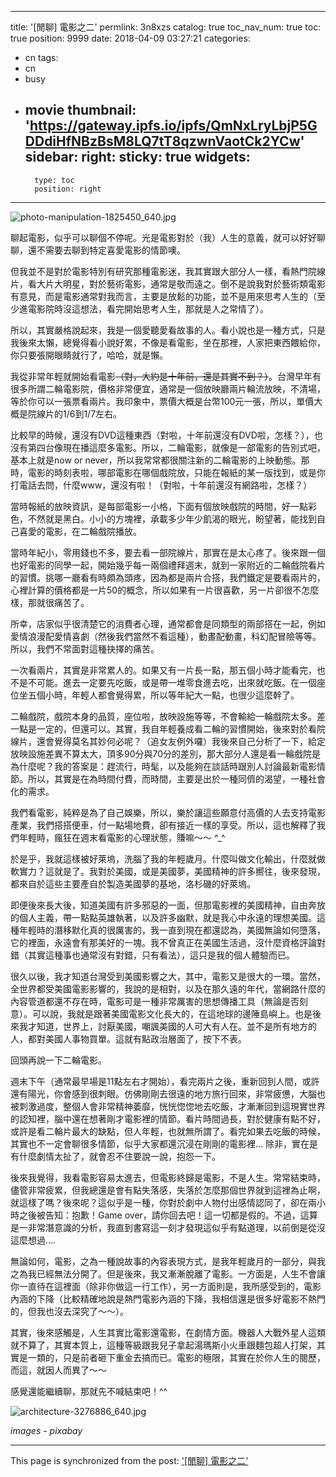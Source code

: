 
---
title: '[閒聊] 電影之二'
permlink: 3n8xzs
catalog: true
toc_nav_num: true
toc: true
position: 9999
date: 2018-04-09 03:27:21
categories:
- cn
tags:
- cn
- busy
- movie
thumbnail: 'https://gateway.ipfs.io/ipfs/QmNxLryLbjP5GDDdiHfNBzBsM8LQ7tT8qzwnVaotCk2YCw'
sidebar:
    right:
        sticky: true
widgets:
    -
        type: toc
        position: right
---


![photo-manipulation-1825450_640.jpg](https://gateway.ipfs.io/ipfs/QmNxLryLbjP5GDDdiHfNBzBsM8LQ7tT8qzwnVaotCk2YCw)

聊起電影，似乎可以聊個不停呢。光是電影對於（我）人生的意義，就可以好好聊聊，還不需要去聊到特定喜愛電影的情節噢。

但我並不是對於電影特別有研究那種電影迷，我其實跟大部分人一樣，看熱門院線片，看大片大明星，對於藝術電影，通常是敬而遠之。倒不是說我對於藝術類電影有意見，而是電影通常對我而言，主要是放鬆的功能，並不是用來思考人生的（至少進電影院時沒這想法，看完開始思考人生，那就是人之常情了）。

所以，其實嚴格說起來，我是一個愛聽愛看故事的人。看小說也是一種方式，只是我後來太懶，總覺得看小說好累，不像是看電影，坐在那裡，人家把東西餵給你，你只要張開眼睛就行了，哈哈，就是懶。

我從非常年輕就開始看電影<del>（對，大約是十年前，還是其實不到？）</del>。台灣早年有很多所謂二輪電影院，價格非常便宜，通常是一個放映廳兩片輪流放映，不清場，等於你可以一張票看兩片。我印象中，票價大概是台幣100元一張，所以，單價大概是院線片的1/6到1/7左右。

比較早的時候，還沒有DVD這種東西（對啦，十年前還沒有DVD啦，怎樣？），也沒有第四台像現在播這麼多電影。所以，二輪電影，就像是一部電影的告別式吧，基本上就是now or never，所以我常常都很關注新的二輪電影的上映動態。那時，電影的時刻表啦，哪部電影在哪個戲院放，只能在報紙的某一版找到，或是你打電話去問，什麼www，還沒有啦！（對啦，十年前還沒有網路啦，怎樣？）

當時報紙的放映資訊，是每部電影一小格，下面有個放映戲院的時間，好一點彩色，不然就是黑白。小小的方塊裡，承載多少年少飢渴的眼光，盼望著，能找到自己喜愛的電影，在二輪戲院播放。

當時年紀小，零用錢也不多，要去看一部院線片，那實在是太心疼了。後來跟一個也好電影的同學一起，開始幾乎每一兩個禮拜週末，就到一家附近的二輪戲院看片的習慣。挑哪一廳看有時頗為頭疼，因為都是兩片合搭，我們鐵定是要看兩片的，心裡計算的價格都是一片50的概念，所以如果有一片很喜歡，另一片卻很不怎麼樣，那就很痛苦了。

所幸，店家似乎很清楚它的消費者心理，通常都會是同類型的兩部搭在一起，例如愛情浪漫配愛情喜劇（然後我們當然不看這種），動畫配動畫，科幻配冒險等等。所以，我們不常面對這種抉擇的痛苦。

一次看兩片，其實是非常累人的。如果又有一片長一點，那五個小時才能看完，也不是不可能。進去一定要先吃飯，或是帶一堆零食進去吃，出來就吃飯。在一個座位坐五個小時，年輕人都會覺得累，所以等年紀大一點，也很少這麼幹了。

二輪戲院，戲院本身的品質，座位啦，放映設施等等，不會輸給一輪戲院太多。差一點是一定的，但還可以。其實，我自年輕養成看二輪的習慣開始，後來對於看院線片，還會覺得莫名其妙何必呢？（追女友例外囉）我後來自己分析了一下，給定放映設施差異不算太大，頂多90分與70分的差別，那大部分人還是看一輪戲院是為什麼呢？我的答案是：趕流行，時髦，以及能夠在談話時跟別人討論最新電影情節。所以，其實是在為時間付費，而時間，主要是出於一種同儕的渴望，一種社會化的需求。

我們看電影，純粹是為了自己娛樂，所以，樂於讓這些願意付高價的人去支持電影產業，我們搭搭便車，付一點場地費，卻有接近一樣的享受。所以，這也解釋了我們年輕時，瘋狂在週末看電影的心理狀態，賺嘛～～ ^_^

於是乎，我就這樣被好萊塢，洗腦了我的年輕歲月。什麼叫做文化輸出，什麼就做軟實力？這就是了。我對於美國，或是美國夢，美國精神的許多嚮往，後來發現，都來自於這些主要產自於製造美國夢的基地，洛杉磯的好萊塢。

即便後來長大後，知道美國有許多邪惡的一面，但那電影裡的美國精神，自由奔放的個人主義，帶一點點英雄執著，以及許多幽默，就是我心中永遠的理想美國。這種年輕時的潛移默化真的很厲害的，我一直到現在都還認為，美國無論如何墮落，它的裡面，永遠會有那美好的一塊。我不曾真正在美國生活過，沒什麼資格評論對錯（其實這種事也通常沒有對錯，只有看法），這只是我的個人體驗而已。

很久以後，我才知道台灣受到美國影響之大，其中，電影又是很大的一環。當然，全世界都受美國電影影響的，我說的是相對，以及在那久遠的年代，當網路什麼的內容管道都還不存在時，電影可是一種非常厲害的思想傳播工具（無論是否刻意）。可以說，我就是跟著美國電影文化長大的，在這地球的邊陲島嶼上。也是後來我才知道，世界上，討厭美國，嘲諷美國的人可大有人在。並不是所有地方的人，都對美國人事物買單。這就有點政治層面了，按下不表。

回頭再說一下二輪電影。

週末下午（通常最早場是11點左右才開始），看完兩片之後，重新回到人間，或許還有陽光，你會感到很刺眼。仿佛剛剛去很遠的地方旅行回來，非常疲憊，大腦也被刺激過度，整個人會非常精神萎靡，恍恍惚惚地去吃飯，才漸漸回到這現實世界的認知裡，腦中還在想著剛才電影裡的情節。看片時間過長，對於健康有點不好，或許是看二輪片最大的缺點，但人年輕，也就無所謂了。看完如果去吃飯的時候，其實也不一定會聊很多情節，似乎大家都還沉浸在剛剛的電影裡... 除非，實在是有什麼劇情太扯了，就會忍不住要說一說，抱怨一下。

後來我覺得，我看電影容易太進去，但電影終歸是電影，不是人生。常常結束時，儘管非常疲累，但我總還是會有點失落感，失落於怎麼那個世界就到這裡為止啊，就這樣了嗎？後來呢？這似乎是一種，你對於劇中人物付出感情認同了，卻在兩小時之後被告知：抱歉！Game over，請你回去吧！這一切都是假的。不過，這算是一非常潛意識的分析，我直到書寫這一刻才發現這似乎有點道理，以前倒是從沒這麼想過.... 

無論如何，電影，之為一種說故事的內容表現方式，是我年輕歲月的一部分，與我之為我已經無法分開了。但是後來，我又漸漸脫離了電影。一方面是，人生不會讓你一直待在這裡面（除非你做這一行工作），另一方面則是，我所感受到的，電影內涵的下降（比較精確地說是熱門電影內涵的下降，我相信還是很多好電影不熱門的，但我也沒去深究了～～）。

其實，後來感觸是，人生其實比電影還電影，在劇情方面。機器人大戰外星人這類就不算了，其實本質上，這種等級跟我兒子拿起湯瑪斯小火車跟麵包超人打架，其實是一類的，只是前者砸下重金去搞而已。電影的極限，其實在於你人生的閱歷，而這，就因人而異了～～

感覺還能繼續聊，那就先不喊結束吧！^^

![architecture-3276886_640.jpg](https://gateway.ipfs.io/ipfs/QmYrgnKNuFDrCnHbUFEuuBt8JyREtGATyWEAxEDkM2BKho)

*images - pixabay*


- - -

This page is synchronized from the post: ['[閒聊] 電影之二'](https://steemit.com/@deanliu/3n8xzs)
